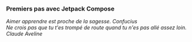 ### Premiers pas avec Jetpack Compose

*Aimer apprendre est proche de la sagesse. Confucius<br>Ne crois pas que tu t'es trompé de route quand tu n'es pas allé assez loin. Claude Aveline*
